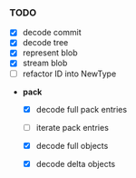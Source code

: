 ### TODO

* [x] decode commit
* [x] decode tree
* [x] represent blob
* [x] stream blob
* [ ] refactor ID into NewType
* **pack**
   * [x] decode full pack entries
   * [ ] iterate pack entries
   * [x] decode full objects
   * [x] decode delta objects

